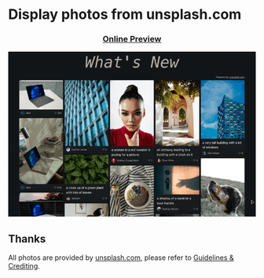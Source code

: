 # Display photos from unsplash.com

<h3 align="center">
  <a href="https://photos.kric.cc" target="_blank">Online Preview</a>
</h3>

<p align="center">
  <img src="screenshot/preview.gif" />
</p>

## Thanks

All photos are provided by [unsplash.com](https://unsplash.com), please refer to [Guidelines & Crediting](https://unsplash.com/documentation#guidelines--crediting).
